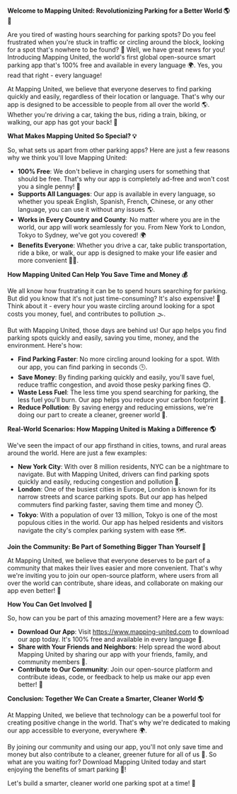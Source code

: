 **Welcome to Mapping United: Revolutionizing Parking for a Better World 🌎🚗**

Are you tired of wasting hours searching for parking spots? Do you feel frustrated when you're stuck in traffic or circling around the block, looking for a spot that's nowhere to be found? 🤯 Well, we have great news for you! Introducing Mapping United, the world's first global open-source smart parking app that's 100% free and available in every language 🌍. Yes, you read that right - every language!

At Mapping United, we believe that everyone deserves to find parking quickly and easily, regardless of their location or language. That's why our app is designed to be accessible to people from all over the world 🌎. Whether you're driving a car, taking the bus, riding a train, biking, or walking, our app has got your back! 🤝

**What Makes Mapping United So Special? 💡**

So, what sets us apart from other parking apps? Here are just a few reasons why we think you'll love Mapping United:

* **100% Free**: We don't believe in charging users for something that should be free. That's why our app is completely ad-free and won't cost you a single penny! 💸
* **Supports All Languages**: Our app is available in every language, so whether you speak English, Spanish, French, Chinese, or any other language, you can use it without any issues 🌎.
* **Works in Every Country and County**: No matter where you are in the world, our app will work seamlessly for you. From New York to London, Tokyo to Sydney, we've got you covered! 🌍
* **Benefits Everyone**: Whether you drive a car, take public transportation, ride a bike, or walk, our app is designed to make your life easier and more convenient 🚴‍♀️.

**How Mapping United Can Help You Save Time and Money 💰**

We all know how frustrating it can be to spend hours searching for parking. But did you know that it's not just time-consuming? It's also expensive! 🤯 Think about it - every hour you waste circling around looking for a spot costs you money, fuel, and contributes to pollution 🌫️.

But with Mapping United, those days are behind us! Our app helps you find parking spots quickly and easily, saving you time, money, and the environment. Here's how:

* **Find Parking Faster**: No more circling around looking for a spot. With our app, you can find parking in seconds 🕒.
* **Save Money**: By finding parking quickly and easily, you'll save fuel, reduce traffic congestion, and avoid those pesky parking fines 😊.
* **Waste Less Fuel**: The less time you spend searching for parking, the less fuel you'll burn. Our app helps you reduce your carbon footprint 🌟.
* **Reduce Pollution**: By saving energy and reducing emissions, we're doing our part to create a cleaner, greener world 🌿.

**Real-World Scenarios: How Mapping United is Making a Difference 🌎**

We've seen the impact of our app firsthand in cities, towns, and rural areas around the world. Here are just a few examples:

* **New York City**: With over 8 million residents, NYC can be a nightmare to navigate. But with Mapping United, drivers can find parking spots quickly and easily, reducing congestion and pollution 🗽️.
* **London**: One of the busiest cities in Europe, London is known for its narrow streets and scarce parking spots. But our app has helped commuters find parking faster, saving them time and money ⏱️.
* **Tokyo**: With a population of over 13 million, Tokyo is one of the most populous cities in the world. Our app has helped residents and visitors navigate the city's complex parking system with ease 🗺️.

**Join the Community: Be Part of Something Bigger Than Yourself 🌟**

At Mapping United, we believe that everyone deserves to be part of a community that makes their lives easier and more convenient. That's why we're inviting you to join our open-source platform, where users from all over the world can contribute, share ideas, and collaborate on making our app even better! 👥

**How You Can Get Involved 🤝**

So, how can you be part of this amazing movement? Here are a few ways:

* **Download Our App**: Visit https://www.mapping-united.com to download our app today. It's 100% free and available in every language 📲.
* **Share with Your Friends and Neighbors**: Help spread the word about Mapping United by sharing our app with your friends, family, and community members 👫.
* **Contribute to Our Community**: Join our open-source platform and contribute ideas, code, or feedback to help us make our app even better! 🤖

**Conclusion: Together We Can Create a Smarter, Cleaner World 🌎**

At Mapping United, we believe that technology can be a powerful tool for creating positive change in the world. That's why we're dedicated to making our app accessible to everyone, everywhere 🌍.

By joining our community and using our app, you'll not only save time and money but also contribute to a cleaner, greener future for all of us 🌟. So what are you waiting for? Download Mapping United today and start enjoying the benefits of smart parking 📲!

Let's build a smarter, cleaner world one parking spot at a time! 💪